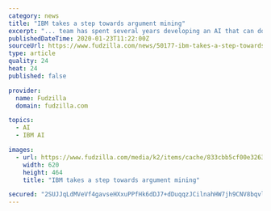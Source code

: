 ```yaml
---
category: news
title: "IBM takes a step towards argument mining"
excerpt: "... team has spent several years developing an AI that can do that. Last year IBM demonstrated its work-in-progress technology in a live debate against a world-champion human debater, the equivalent of Watson's Jeopardy! showdown. Such stunts provided a ..."
publishedDateTime: 2020-01-23T11:22:00Z
sourceUrl: https://www.fudzilla.com/news/50177-ibm-takes-a-step-towards-argument-mining
type: article
quality: 24
heat: 24
published: false

provider:
  name: Fudzilla
  domain: fudzilla.com

topics:
  - AI
  - IBM AI

images:
  - url: https://www.fudzilla.com/media/k2/items/cache/833cbb5cf00e32637111be49c35faa2a_L.jpg
    width: 620
    height: 464
    title: "IBM takes a step towards argument mining"

secured: "2SUJJqLdMVeVf4gavseHXxuPPfHk6dDJ7+dDuqqzJCilnahHW7jh9CNV8bqvlDrPmNkmbC7NPxGpphrYxSwktG19r9jEAyg03o7oxAcePTppJWQqeNYEvAkeHi5ELcyO6hqpw2NZyP7BrcVJ2Xm7FiLVrmZ9T83qYGs4yCVRtRVUCR8+Cm1E4FdoyXp0LYAXlp+Y1vdjTMomZ931FrZ6FuwT/IalF5FVH0CDpgH8FAowRz3KvG9Xhc8B1bG0ewvCWhnfwjWs+Vr36I3qO47gTckMpdQfcDqbIpXLGfUOAf7Y4bED6WPa2ajOp7lMM6sw;AbZKRdMcMdUkn0oQQKnTYA=="
---
```


